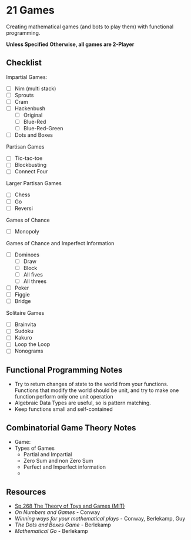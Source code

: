 # 21 Games

Creating mathematical games (and bots to play them) with functional programming.

**Unless Specified Otherwise, all games are 2-Player**

## Checklist 
Impartial Games:
- [ ] Nim (multi stack)
- [ ] Sprouts
- [ ] Cram
- [ ] Hackenbush
	- [ ] Original
	- [ ] Blue-Red
	- [ ] Blue-Red-Green
- [ ] Dots and Boxes

Partisan Games
- [ ] Tic-tac-toe
- [ ] Blockbusting
- [ ] Connect Four

Larger Partisan Games
- [ ] Chess
- [ ] Go
- [ ] Reversi

Games of Chance 
- [ ] Monopoly

Games of Chance and Imperfect Information
- [ ] Dominoes
	- [ ] Draw
	- [ ] Block
	- [ ] All fives
	- [ ] All threes
- [ ] Poker
- [ ] Figgie
- [ ] Bridge

Solitaire Games
- [ ] Brainvita
- [ ] Sudoku
- [ ] Kakuro
- [ ] Loop the Loop
- [ ] Nonograms

## Functional Programming Notes
- Try to return changes of state to the world from your functions. Functions that modify the world should be unit, and try to make one function perform only one unit operation
- Algebraic Data Types are useful, so is pattern matching. 
- Keep functions small and self-contained

## Combinatorial Game Theory Notes
- Game: 
- Types of Games
	- Partial and Impartial
	- Zero Sum and non Zero Sum
	- Perfect and Imperfect information
	- 


## Resources

- [Sp.268 The Theory of Toys and Games (MIT)](http://web.mit.edu/sp.268/www/)
- _On Numbers and Games_ - Conway
- _Winning ways for your mathematical plays_ - Conway, Berlekamp, Guy
- _The Dots and Boxes Game_ - Berlekamp
- _Mathematical Go_ - Berlekamp
